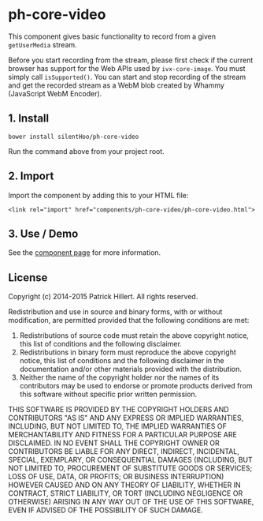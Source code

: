 ph-core-video
================

This component gives basic functionality to record from a given `getUserMedia` stream.

Before you start recording from the stream, please first check if the current browser has support for the Web APIs used
by `ivx-core-image`. You must simply call `isSupported()`. You can start and stop recording of the stream and get the
recorded stream as a WebM blob created by Whammy (JavaScript WebM Encoder).

## 1. Install

`bower install silentHoo/ph-core-video`

Run the command above from your project root.

## 2. Import

Import the component by adding this to your HTML file:

`<link rel="import" href="components/ph-core-video/ph-core-video.html">`

## 3. Use / Demo

See the [component page](http://silentHoo.github.io/ph-core-video) for more information.

## License

Copyright (c) 2014-2015 Patrick Hillert. All rights reserved.

Redistribution and use in source and binary forms, with or without
modification, are permitted provided that the following conditions are
met:

1. Redistributions of source code must retain the above copyright
notice, this list of conditions and the following disclaimer.
2. Redistributions in binary form must reproduce the above
copyright notice, this list of conditions and the following disclaimer
in the documentation and/or other materials provided with the
distribution.
3. Neither the name of the copyright holder nor the names of its
contributors may be used to endorse or promote products derived from
this software without specific prior written permission.

THIS SOFTWARE IS PROVIDED BY THE COPYRIGHT HOLDERS AND CONTRIBUTORS
"AS IS" AND ANY EXPRESS OR IMPLIED WARRANTIES, INCLUDING, BUT NOT
LIMITED TO, THE IMPLIED WARRANTIES OF MERCHANTABILITY AND FITNESS FOR
A PARTICULAR PURPOSE ARE DISCLAIMED. IN NO EVENT SHALL THE COPYRIGHT
OWNER OR CONTRIBUTORS BE LIABLE FOR ANY DIRECT, INDIRECT, INCIDENTAL,
SPECIAL, EXEMPLARY, OR CONSEQUENTIAL DAMAGES (INCLUDING, BUT NOT
LIMITED TO, PROCUREMENT OF SUBSTITUTE GOODS OR SERVICES; LOSS OF USE,
DATA, OR PROFITS; OR BUSINESS INTERRUPTION) HOWEVER CAUSED AND ON ANY
THEORY OF LIABILITY, WHETHER IN CONTRACT, STRICT LIABILITY, OR TORT
(INCLUDING NEGLIGENCE OR OTHERWISE) ARISING IN ANY WAY OUT OF THE USE
OF THIS SOFTWARE, EVEN IF ADVISED OF THE POSSIBILITY OF SUCH DAMAGE.